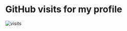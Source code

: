 # GitHub visits for my profile
<img src="https://snrmtths.uber.space/history/chart/?lul=1" alt="visits" />
